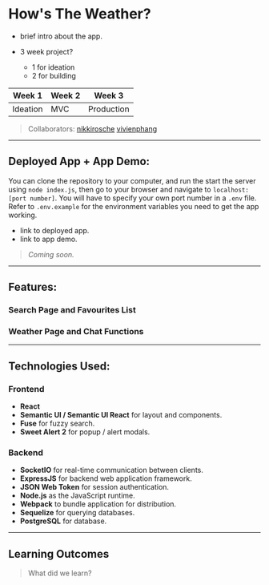 # How's The Weather?

- brief intro about the app.

- 3 week project?
  - 1 for ideation
  - 2 for building

| Week 1   | Week 2 | Week 3     |
| -------- | ------ | ---------- |
| Ideation | MVC    | Production |

> Collaborators: [nikkirosche](https://github.com/nikkirosche) [vivienphang](https://github.com/vivienphang)

---

## Deployed App + App Demo:

You can clone the repository to your computer, and run the start the server using `node index.js`, then go to your browser and navigate to `localhost:[port number]`. You will have to specify your own port number in a `.env` file. Refer to `.env.example` for the environment variables you need to get the app working.

- link to deployed app.
- link to app demo.

> _Coming soon._

<!--
View the deployed app [here]().

You can use the user details below to login.

| Username             | Password |
| -------------------- | -------- |
| b                    | 123      |

-->

<!-- > Watch the app demo [here](http://youtube.com). -->

---

## Features:

### Search Page and Favourites List

### Weather Page and Chat Functions

---

## Technologies Used:

### Frontend

- **React**
- **Semantic UI / Semantic UI React** for layout and components.
- **Fuse** for fuzzy search.
- **Sweet Alert 2** for popup / alert modals.

### Backend

- **SocketIO** for real-time communication between clients.
- **ExpressJS** for backend web application framework.
- **JSON Web Token** for session authentication.
- **Node.js** as the JavaScript runtime.
- **Webpack** to bundle application for distribution.
- **Sequelize** for querying databases.
- **PostgreSQL** for database.

---

## Learning Outcomes

> What did we learn?
